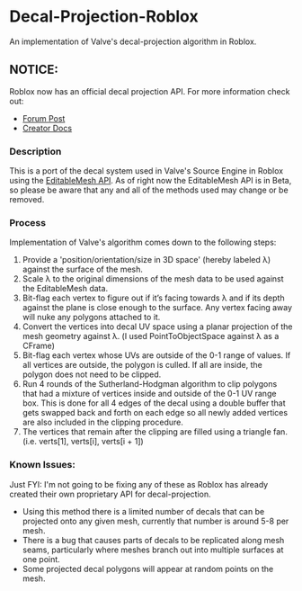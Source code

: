 # Decal-Projection-Roblox
 An implementation of Valve's decal-projection algorithm in Roblox.

## NOTICE:
 Roblox now has an official decal projection API. For more information check out:
 - [Forum Post](https://devforum.roblox.com/t/update-projecting-decals-to-editablemesh/3386639/23)
 - [Creator Docs](https://create.roblox.com/docs/reference/engine/classes/EditableImage#DrawImageProjected)

### Description
 This is a port of the decal system used in Valve's Source Engine in Roblox using the [EditableMesh API](https://create.roblox.com/docs/reference/engine/classes/EditableMesh). As of right now the EditableMesh API is in Beta, so please be aware that any and all of the methods used may change or be removed.

 ### Process
 Implementation of Valve's algorithm comes down to the following steps:
 1. Provide a 'position/orientation/size in 3D space' (hereby labeled λ) against the surface of the mesh.
 2. Scale λ to the original dimensions of the mesh data to be used against the EditableMesh data.
 3. Bit-flag each vertex to figure out if it’s facing towards λ and if its depth against the plane is close enough to the surface. Any vertex facing away will nuke any polygons attached to it.
 4. Convert the vertices into decal UV space using a planar projection of the mesh geometry against λ. (I used PointToObjectSpace against λ as a CFrame)
 5. Bit-flag each vertex whose UVs are outside of the 0-1 range of values. If all vertices are outside, the polygon is culled. If all are inside, the polygon does not need to be clipped.
 6. Run 4 rounds of the Sutherland-Hodgman algorithm to clip polygons that had a mixture of vertices inside and outside of the 0-1 UV range box. This is done for all 4 edges of the decal using a double buffer that gets swapped back and forth on each edge so all newly added vertices are also included in the clipping procedure.
 7. The vertices that remain after the clipping are filled using a triangle fan. (i.e. verts[1], verts[i], verts[i + 1])

### Known Issues:
Just FYI: I'm not going to be fixing any of these as Roblox has already created their own proprietary API for decal-projection.
- Using this method there is a limited number of decals that can be projected onto any given mesh, currently that number is around 5-8 per mesh.
- There is a bug that causes parts of decals to be replicated along mesh seams, particularly where meshes branch out into multiple surfaces at one point. 
- Some projected decal polygons will appear at random points on the mesh. 



